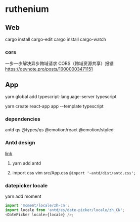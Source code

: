 # ruthenium

## Web

cargo install cargo-edit
cargo install cargo-watch

### cors

一步一步解决异步跨域请求 CORS（跨域资源共享）报错
https://devnote.pro/posts/10000003471151

## App

yarn global add typescript-language-server typescript

yarn create react-app app --template typescript

### dependencies

antd
qs
@types/qs
@emotion/react
@emotion/styled

### Antd design

[link](https://ant.design/docs/react/use-in-typescript-cn)

1. yarn add antd

2. import css
   vim src/App.css
   `@import '~antd/dist/antd.css';`

### datepicker locale

yarn add moment

```typescript
import 'moment/locale/zh-cn';
import locale from 'antd/es/date-picker/locale/zh_CN';
<DatePicker locale={locale} />;
```
